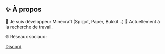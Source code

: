 ## ✨ À propos

🔭 Je suis développeur Minecraft (Spigot, Paper, Bukkit...)
🤔 Actuellement à la recherche de travail.

🌐 Réseaux sociaux :

[Discord](https://discord.com/users/957207055838638111)
